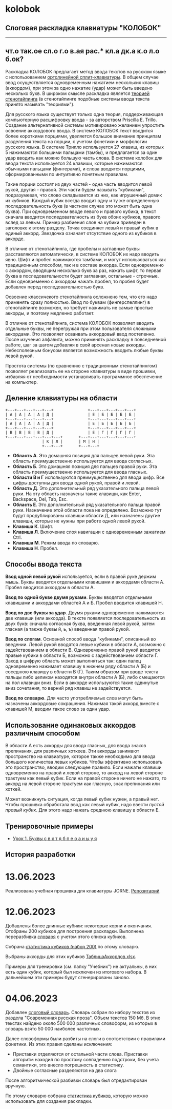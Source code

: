 # kolobok
## Слоговая раскладка клавиатуры "КОЛОБОК"
___

## чт.о   так.ое   сл.о г.о в.ая   рас.* кл.а дк.а   к.о л.о б.ок?

Раскладка КОЛОБОК предлагает метод ввода текстов на русском языке с использованием [ортолинейной сплит-клавиатуры](https://habr.com/ru/companies/dododev/articles/511664/). В общем случае ввод осуществляется одновременным нажатием нескольких клавиш (аккордом), при этом за одно нажатие (удар) может быть введено несколько букв. В широком смысле раскладка является [теорией стенотайпинга](https://www.openstenoproject.org/plover/) (в стенотайпинге подобные системы ввода текста принято называть "теориями").

Для русского языка существует только одна теория, поддерживающая компьютерную расшифровку ввода - за авторством Priscilla E. Trillo. Создание альтернативной системы мотивировано желанием упростить освоение аккордового ввода. В системе КОЛОБОК текст вводится более короткими порциями, уделяется большое внимание принципам  разделения текста на порции, с учетом фонетики и морфологии русского языка. В системе Трилло используется 27 клавиш, из которых 5 нажимаются большими пальцами (тамбы), и предлагается за один удар вводить как можно большую часть слова. В системе колобок для ввода текста используется 24 клавиши, которые нажимаются обычными пальцами (фингерами), и слова вводятся порциями, сформированными по интуитивно понятным правилам. 

Такие порции состоят из двух частей - одна часть вводится левой рукой, другая - правой. Эти части будем называть "кубиками", подразумевая, что слово складывается из них, как игрушечный домик из кубиков. Каждый кубик всегда вводит одну и ту же определенную последовательность букв (в частном случае это может быть одна буква). При одновременном вводе левого и правого кубика, в текст сначала вводится последователность из букв обоих кубиков, правого вслед за левым. Пример разбиения слов на кубики приведен в заголовке к этому разделу. Точка соединяет левый и правый кубик в единый аккорд. Звездочка означает отсутствие одного из кубиков в аккорде. 

В отличие от стенотайпинга, где пробелы и заглавные буквы расставляются автоматически, в системе КОЛОБОК их надо вводить явно. Шифт и пробел нажимаются тамбами, и могут использоваться как традиционным способом, так и в составе аккорда. Если одновременно с аккордом, вводящим несколько букв за раз, нажать шифт, то первая буква в последовательности будет заглавная, остальные - строчные. Если одновременно с аккордом нажать пробел, то пробел будет добавлен перед последовательностью букв.

Освоение классичекого стенотайпинга осложнено тем, что его надо применять сразу полностью. Ввод по буквам (фингерспеллинг) в стенотайпинге возможен, но требует нажимать не самые простые аккорды, и поэтому медленно работает. 

В отличие от стенотайпинга, система КОЛОБОК позволяет вводить отдельные буквы, не перегружая при этом пользователя сложными аккордами. Это позволяет осваивать аккордовый ввод постепенно. После изучения алфавита, можно применять раскладку в повседневной работе, шаг за шагом добавляя в свой арсенал новые аккорды. Небесполезным бонусом является возможность вводить любые буквы левой рукой. 

Простота системы (по сравнению с традиционным стенотайпингом) позволяет реализовать ее на стороне клавиатуры в виде прошивки, избавляя от необходимости устанавливать программное обеспечение на компьютер. 

## Деление клавиатуры на области
```
+---+---+---+---+---+               +---+---+---+---+---+
| А | А | А | А | Д |               | Е | Б | Б | Б | Б |
+---+---+---+---+---+               +---+---+---+---+---+
| А | А | А | А | Д |               | Е | Б | Б | Б | Б |
+---+---+---+---+---+               +---+---+---+---+---+
| В | В | В | В | Д |               | Е | Г | Г | Г | Г |
+---+---+---+---+---+---+       +---+---+---+---+---+---+
                | К | Л |       | М | Н |
                +---+---+       +---+---+
```
- __Область А__. Это домашняя позиция для пальцев левой руки. Эта область преимущественно используется для ввода согласных.
- __Область Б__. Это домашняя позиция для пальцев правой руки. Эта область преимущественно используется для ввода гласных.
- __Области В и Г__ используются преимущественно для ввода цифр. Все цифры доступны для ввода одной рукой, правой и левой.
- __Область Д__. Это дополнительный ряд указательного пальца левой руки. На эту область назначены такие клавиши, как Enter, Backspace, Del, Tab, Esc.
- __Область Е__. Это дополнительный ряд указательного пальца правой руки. Назначение этой области пока не определено. Возможно тут будут продублированы клавиши области Д, или назначены другие клавиши, которые не нужны при работе одной левой рукой.
- __Клавиша К__. Шифт.
- __Клавиша Л__. Включение слоя навигации с одновременным зажатием Ctrl.
- __Клавиша М__. Режим ввода по словарю.
- __Клавиша Н__. Пробел.

## Способы ввода текста

__Ввод одной левой рукой__ используется, если в правой руке держим мышь. Буквы вводятся отдельными клавишами и аккордами области А. Пробел вводится аккордом в области А. 

__Ввод по одной букве двумя руками__. Буквы вводятся отдельными клавишами и аккордами областей А и Б. Пробел вводится клавишей Н. 

__Ввод по две буквы за удар__. Двумя руками одновременно нажимаются две клавиши (или аккорда). В тексте появляется последовательность из двух букв: сначала согласная буква, введенная левой рукой, затем гласная (а также буквы й, ь, ъ) введенная правой рукой.

__Ввод по слогам__. Основной способ ввода "кубиками", описанный во введении. Левой рукой вводятся левые кубики в области А, возможно с задействованием в области В. Одновременно правой рукой вводятся правые кубики в области Б, возможно с задействованием области Г. Заход в цифрую область может выполняться так: один палец одновременно нажимает клавишу в нижнем ряду области А (Б) и соседнюю клавишу в области В (Г). Таким образом при вводе текста пальцы либо целиком находятся внутри области А (Б), либо смещаются на пол клавиши вниз. Если в аккорде используются такие сдвинутые вниз сочетания, то верний ряд клавиш не задействуется.  

__Ввод по словарю__. Для часто употребляемых слов могут быть назначены аккордовые сокрашения. Нажимая такой аккорд вместе с клавишей М, вводим такое слово за один удар. 

## Использование одинаковых аккордов различным способом

В области А есть аккорды для ввода гласных, для ввода знаков препинания, для различных хоткеев. Эти аккорды занимают пространство на клавиатуре, которое также необходимо для ввода большого количества левых кубиков. Чтобы эффективно использовать это пространство, вводим следующее правило. Если нажаты клавиши одновременно на правой и левой стороне, то аккорд на левой стороне трактуем как левый кубик. Если на правой стороне ничего не нажато, то аккорд на левой стороне трактуем как гласную, знак препинания или хоткей. 

Может возникнуть ситуация, когда левый кубик нужен, а правый нет. Чтобы прошивка обработала ввод как левый кубик, надо ввести _пустой правый кубик_. Для этого надо нажать среднюю клавишу в области Е. 

## Тренировочные примеры

- [Урок 1. Буквы с в к т д б п е о а и ы у я](learning/lesson001.md)

## История разработки

# 13.06.2023
Реализована учебная прошивка для клавиатуры JORNE. [Репозитарий](https://github.com/utyv/qmk_firmware/tree/jrn-klbk/keyboards/jorne/keymaps/kolobok)

# 12.06.2023
Добавлены более длинные кубики: некоторые корни и окончания. Отобраны 200 кубиков для построения раскладки. Выполнена переразбивка [словаря](Словарь200.xlsx) с учетом этого списка кубиков.

Собрана [статистика кубиков (набор 200)](СтатистикаКубиков200.md) по этому словарю.

Выбраны аккорды для этих кубиков [ТаблицаАккордов.xlsx](ТаблицаАккордов.xlsx).

Примеры для тренировки (см. папку "Учебник") не актуальны, в них есть один кубик, который был исключен из итогового набора. В дальнейшем эти примеры будут сгенерированы заново.

# 04.06.2023
Добавлен [слоговый словарь](Словарь.xlsx). Словарь собран по набору текстов из раздела "Современная русская проза". Объем текстов 150 Мб. В этих текстах найдено около 500 000 различных словоформ, из которых в словарь взято 50 000 наиболее частотных. 

Далее словоформы были разбиты на слоги в соответствии с правилами фонетики. Из этих правил сделаны исключения:
- Приставки отделяются от остальной части слова. Приставки алгоритм находил по простому совпадению подстроки, без учета семантики, это внесло погрешность в статистику.
- Двойные согласные разделяются на два слога

После алгоритмической разбивки словарь был отредактирован вручную.

По этому словарю собрана [статистика кубиков](СтатистикаКубиков.md), которую можно использовать для создания раскладки.

